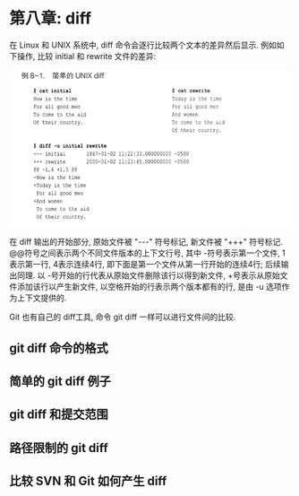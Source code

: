 # 第八章: diff #

在 Linux 和 UNIX 系统中, diff 命令会逐行比较两个文本的差异然后显示. 例如如下操作, 比较 initial 和 rewrite 文件的差异:

![图 diff](./images/image08-01.png)

在 diff 输出的开始部分, 原始文件被 "---" 符号标记, 新文件被 "+++" 符号标记.
@@符号之间表示两个不同文件版本的上下文行号, 其中 -符号表示第一个文件, 1表示第一行, 4表示连续4行, 即下面是第一个文件从第一行开始的连续4行; 后续输出同理.
以 -号开始的行代表从原始文件删除该行以得到新文件, +号表示从原始文件添加该行以产生新文件, 以空格开始的行表示两个版本都有的行, 是由 -u 选项作为上下文提供的.

Git 也有自己的 diff工具, 命令 git diff 一样可以进行文件间的比较.

## git diff 命令的格式 ##

## 简单的 git diff 例子 ##

## git diff 和提交范围 ##

## 路径限制的 git diff ##

## 比较 SVN 和 Git 如何产生 diff ##
